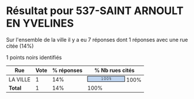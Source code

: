 # Résultat pour 537-SAINT ARNOULT EN YVELINES

Sur l'ensemble de la ville il y a eu 7 réponses dont 1 réponses avec une rue citée (14%)

1 points noirs identifiés

| Rue | Vote | % réponses | % Nb rues cités|
|-----|------|------------|----------------|
| LA VILLE | 1 | 14% | <img src="../../img/bar_100.gif" />&nbsp;100%|
| **Total** | 1 | 14% | 100%|
